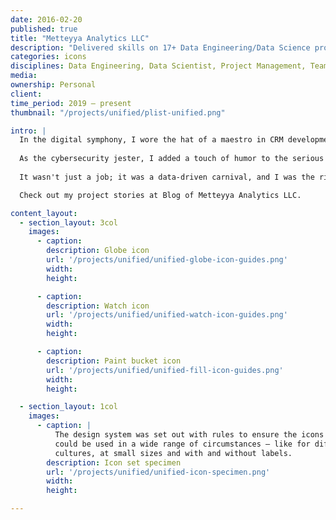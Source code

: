```yaml
---
date: 2016-02-20
published: true
title: "Metteyya Analytics LLC"
description: "Delivered skills on 17+ Data Engineering/Data Science projects"
categories: icons
disciplines: Data Engineering, Data Scientist, Project Management, Team Management
media:
ownership: Personal
client:
time_period: 2019 – present
thumbnail: "/projects/unified/plist-unified.png"

intro: |
  In the digital symphony, I wore the hat of a maestro in CRM development for sales funnels, composed custom LMS solutions, choreographed data pipelines for product pricing prophecies, and orchestrated Docker/Kubernetes parties on Nvidia's hardware dance floor. 
  
  As the cybersecurity jester, I added a touch of humor to the serious business of safeguarding data, all while moonlighting as the trusted associate to our esteemed Data Scientists. 
  
  It wasn't just a job; it was a data-driven carnival, and I was the ringleader of this computational circus. 🎩🚀💻

  Check out my project stories at Blog of Metteyya Analytics LLC.

content_layout:
  - section_layout: 3col
    images:
      - caption:
        description: Globe icon
        url: '/projects/unified/unified-globe-icon-guides.png'
        width:
        height:

      - caption:
        description: Watch icon
        url: '/projects/unified/unified-watch-icon-guides.png'
        width:
        height:

      - caption:
        description: Paint bucket icon
        url: '/projects/unified/unified-fill-icon-guides.png'
        width:
        height:

  - section_layout: 1col
    images:
      - caption: |
          The design system was set out with rules to ensure the icons
          could be used in a wide range of circumstances — like for different
          cultures, at small sizes and with and without labels.
        description: Icon set specimen
        url: '/projects/unified/unified-icon-specimen.png'
        width:
        height:

---
```

